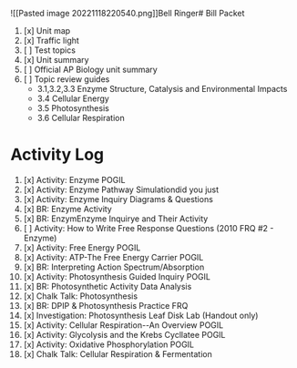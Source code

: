 ![[Pasted image 20221118220540.png]]Bell Ringer# Bill Packet

1. [x] Unit map
2. [x] Traffic light
3. [ ] Test topics
4. [x] Unit summary
5. [ ] Official AP Biology unit summary
6. [ ] Topic review guides
	- 3.1,3.2,3.3 Enzyme Structure, Catalysis and Environmental Impacts  
	- 3.4 Cellular Energy  
	- 3.5 Photosynthesis  
	- 3.6 Cellular Respiration

# Activity Log 

1. [x] Activity: Enzyme POGIL
2. [x] Activity: Enzyme Pathway Simulationdid you just
3. [x] Activity: Enzyme Inquiry Diagrams & Questions
4. [x] BR: Enzyme Activity
5. [x] BR: EnzymEnzyme Inquirye and Their Activity
6. [ ] Activity: How to Write Free Response Questions (2010 FRQ #2 - Enzyme)
7. [x] Activity: Free Energy POGIL
8. [x] Activity: ATP-The Free Energy Carrier POGIL
9. [x] BR: Interpreting Action Spectrum/Absorption
10. [x] Activity: Photosynthesis Guided Inquiry POGIL
11. [x] BR: Photosynthetic Activity Data Analysis
12. [x] Chalk Talk: Photosynthesis
13. [x] BR: DPIP & Photosynthesis Practice FRQ
14. [x] Investigation: Photosynthesis Leaf Disk Lab (Handout only)
15. [x] Activity: Cellular Respiration--An Overview POGIL
16. [x] Activity: Glycolysis and the Krebs Cycllatee POGIL
17. [x] Activity: Oxidative Phosphorylation POGIL
18. [x] Chalk Talk: Cellular Respiration & Fermentation